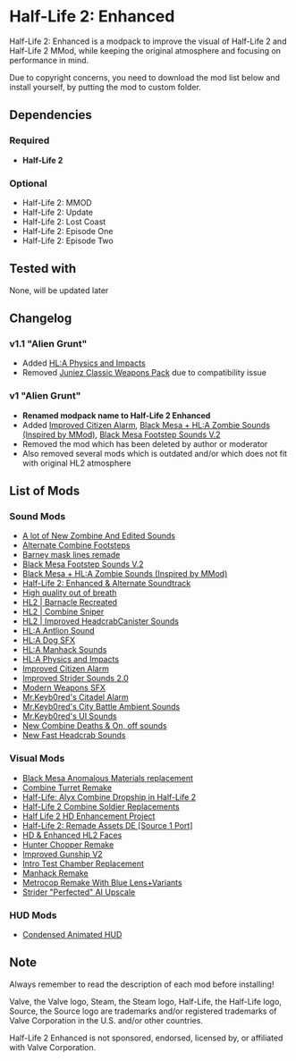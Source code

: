 # Half-Life 2: Enhanced #
Half-Life 2: Enhanced is a modpack to improve the visual of Half-Life 2 and Half-Life 2 MMod, while keeping the original atmosphere and focusing on performance in mind.

Due to copyright concerns, you need to download the mod list below and install yourself, by putting the mod to custom folder.

## Dependencies ##
### Required ###
- **Half-Life 2**

### Optional ###
- Half-Life 2: MMOD
- Half-Life 2: Update
- Half-Life 2: Lost Coast
- Half-Life 2: Episode One
- Half-Life 2: Episode Two

## Tested with ##
None, will be updated later

## Changelog ##
### v1.1 "Alien Grunt" ###
- Added [HL:A Physics and Impacts](https://gamebanana.com/sounds/47122)
- Removed [Juniez Classic Weapons Pack](https://gamebanana.com/mods/310478) due to compatibility issue

### v1 "Alien Grunt" ###
- **Renamed modpack name to Half-Life 2 Enhanced**
- Added [Improved Citizen Alarm](https://gamebanana.com/sounds/35153), [Black Mesa + HL:A Zombie Sounds (Inspired by MMod)](https://gamebanana.com/sounds/55592), [Black Mesa Footstep Sounds V.2](https://gamebanana.com/sounds/50080)
- Removed the mod which has been deleted by author or moderator
- Also removed several mods which is outdated and/or which does not fit with original HL2 atmosphere

## List of Mods ##
### Sound Mods ###
- [A lot of New Zombine And Edited Sounds](https://gamebanana.com/sounds/27200)
- [Alternate Combine Footsteps](https://gamebanana.com/sounds/41226)
- [Barney mask lines remade](https://gamebanana.com/sounds/47862)
- [Black Mesa Footstep Sounds V.2](https://gamebanana.com/sounds/50080)
- [Black Mesa + HL:A Zombie Sounds (Inspired by MMod)](https://gamebanana.com/sounds/55592)
- [Half-Life 2: Enhanced & Alternate Soundtrack](https://gamebanana.com/wips/52044)
- [High quality out of breath](https://gamebanana.com/sounds/46242)
- [HL2 | Barnacle Recreated](https://gamebanana.com/sounds/34086)
- [HL2 | Combine Sniper](https://gamebanana.com/sounds/34087)
- [HL2 | Improved HeadcrabCanister Sounds](https://gamebanana.com/sounds/27458)
- [HL:A Antlion Sound](https://gamebanana.com/sounds/47132)
- [HL:A Dog SFX](https://gamebanana.com/sounds/48452)
- [HL:A Manhack Sounds](https://gamebanana.com/sounds/46817)
- [HL:A Physics and Impacts](https://gamebanana.com/sounds/47122)
- [Improved Citizen Alarm](https://gamebanana.com/sounds/35153)
- [Improved Strider Sounds 2.0](https://gamebanana.com/sounds/34050)
- [Modern Weapons SFX](https://gamebanana.com/sounds/46897)
- [Mr.Keyb0red's Citadel Alarm](https://gamebanana.com/sounds/36262)
- [Mr.Keyb0red's City Battle Ambient Sounds](https://gamebanana.com/sounds/34751)
- [Mr.Keyb0red's UI Sounds](https://gamebanana.com/sounds/36206)
- [New Combine Deaths & On, off sounds](https://gamebanana.com/sounds/21197)
- [New Fast Headcrab Sounds](https://gamebanana.com/sounds/33586)

### Visual Mods ###
- [Black Mesa Anomalous Materials replacement](https://gamebanana.com/maps/208466)
- [Combine Turret Remake](https://gamebanana.com/mods/182474)
- [Half-Life: Alyx Combine Dropship in Half-Life 2](https://gamebanana.com/mods/183110)
- [Half-Life 2 Combine Soldier Replacements](https://gamebanana.com/mods/183073)
- [Half Life 2 HD Enhancement Project](https://gamebanana.com/mods/6650)
- [Half-Life 2: Remade Assets DE [Source 1 Port]](https://gamebanana.com/mods/300761)
- [HD & Enhanced HL2 Faces](https://gamebanana.com/mods/315880)
- [Hunter Chopper Remake](https://gamebanana.com/mods/183090)
- [Improved Gunship V2](https://gamebanana.com/mods/183101)
- [Intro Test Chamber Replacement](https://gamebanana.com/maps/208488)
- [Manhack Remake](https://gamebanana.com/mods/182473)
- [Metrocop Remake With Blue Lens+Variants](https://gamebanana.com/mods/183059)
- [Strider "Perfected" AI Upscale](https://gamebanana.com/mods/182398)

### HUD Mods ###
- [Condensed Animated HUD](https://gamebanana.com/guis/34862)

## Note ##
Always remember to read the description of each mod before installing!

Valve, the Valve logo, Steam, the Steam logo, Half-Life, the Half-Life logo, Source, the Source logo are trademarks and/or registered trademarks of Valve Corporation in the U.S. and/or other countries.

Half-Life 2 Enhanced is not sponsored, endorsed, licensed by, or affiliated with Valve Corporation.
